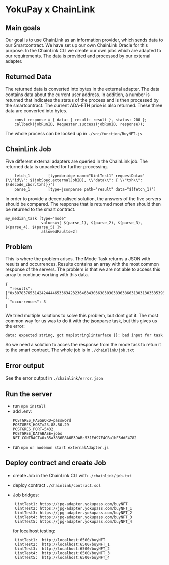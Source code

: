 # YokuPay x ChainLink

## Main goals

Our goal is to use ChainLink as an information provider, which sends data to our Smartcontract. We have set
up our own ChainLink Oracle for this purpose. In the ChainLink CLI we create our own jobs which are adapted
to our requirements. The data is provided and processed by our external adapter.

## Returned Data

The returned data is converted into bytes in the external adapter. The data contains data about the current
user address. In addition, a number is returned that indicates the status of the process and is then processed
by the smartcontract. The current ADA-ETH price is also returned. These three data are converted into bytes.

```const result = Web3.utils.asciiToHex(user + "1" + adaeth);
    const response = { data: { result: result }, status: 200 };
    callback(jobRunID, Requester.success(jobRunID, response));
```

The whole process can be looked up in `./src/function/BuyNFT.js`

## ChainLink Job

Five different external adapters are queried in the ChainLink job. The returned data is unpacked for further
processing.

```
    fetch_1        [type=bridge name="UintTest1" requestData="{\\"id\\": $(jobSpec.externalJobID), \\"data\\": { \\"txh\\": $(decode_cbor.txh)}}"]
    parse_1        [type=jsonparse path="result" data="$(fetch_1)"]
```

In order to provide a decentralised solution, the answers of the five servers should be compared. The response
that is returned most often should then be returned to the smart contract.

```
my_median_task [type="mode"
                values=<[ $(parse_1), $(parse_2), $(parse_3), $(parse_4), $(parse_5) ]>
                allowedFaults=2]
```

## Problem

This is where the problem arises. The Mode Task returns a JSON with results and occurrences. Results
contains an array with the most common response of the servers. The problem is that we are not able to
access this array to continue working with this data.

```
{
  "results": ["0x30783765314242444465336342323646343036383030383638663130313035353932643530376244303732" ],
  "occurrences": 3
}
```

We tried multiple solutions to solve this problem, but dont got it.
The most common way for us was to do it with the jsonparse task, but this gives us the error:

```
data: expected string, got map[string]interface {}: bad input for task
```

So we need a solution to acces the response from the mode task to retun it to the smart contract.
The whole job is in `./chainlink/job.txt`

## Error output

See the error output in ```./chainlink/error.json``` 

## Run the server

- run `npm install`
- add .env:
  ```POSTGRES_USER=postgres
  POSTGRES_PASSWORD=password
  POSTGRES_HOST=23.88.50.29
  POSTGRES_PORT=5432
  POSTGRES_DATABASE=jobs
  NFT_CONTRACT=0x85a3836E8A6B3DABc531Ed97F4CBa1bF5ddF4782
  ```
- run `npm or nodemon start externalAdapter.js`

## Deploy contract and create Job

- create Job in the ChainLink CLI with `./chainlink/job.txt`
- deploy contract `./chainlink/contract.sol`

- Job bridges:
  ```
   UintTest1: https://jpg-adapter.yokupass.com/buyNFT
   UintTest2: https://jpg-adapter.yokupass.com/buyNFT_1
   UintTest3: https://jpg-adapter.yokupass.com/buyNFT_2
   UintTest4: https://jpg-adapter.yokupass.com/buyNFT_3
   UintTest5: https://jpg-adapter.yokupass.com/buyNFT_4
  ```

  for localhost testing:
  ```
   UintTest1:  http://localhost:6500/buyNFT
   UintTest2:  http://localhost:6500/buyNFT_1
   UintTest3:  http://localhost:6500/buyNFT_2
   UintTest4:  http://localhost:6500/buyNFT_3
   UintTest5:  http://localhost:6500/buyNFT_4
  ```
